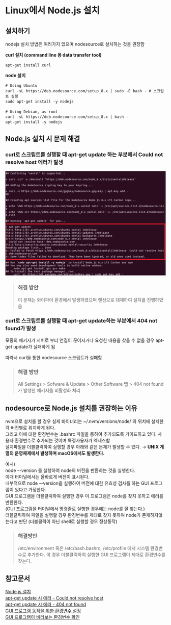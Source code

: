 # Linux에서 Node.js 설치
## 설치하기
nodejs 설치 방법은 여러가지 있으며 nodesource로 설치하는 것을 권장함

**curl 설치 (command line 용 data transfer tool)**
```
apt-get install curl
```

**node 설치**

```
# Using Ubuntu
curl -sL https://deb.nodesource.com/setup_8.x | sudo -E bash - # 스크립트 실행
sudo apt-get install -y nodejs

# Using Debian, as root
curl -sL https://deb.nodesource.com/setup_8.x | bash -
apt-get install -y nodejs
```

## Node.js 설치 시 문제 해결
### curl로 스크립트를 실행할 때 apt-get update 하는 부분에서 Could not resolve host 에러가 발생
![](./images/error_when_apt_get_update.png)

> ### 해결 방안
> 이 문제는 와이파이 환경에서 발생하였으며 랜선으로 대체하여 설치를 진행하였음 

### curl로 스크립트를 실행할 때 apt-get update하는 부분에서 404 not found가 발생

모종의 패키지가 서버로 부터 연결이 끊어지거나 요청한 내용을 찾을 수 없을 경우 apt-get update가 실패하게 됨

따라서 curl을 통한 nodesource 스크립트가 실패함

> ### 해결 방안
> All Settings > Sofware & Update > Other Software 탭 > 404 not found가 발생한 패키지를 비활성화 처리

## nodesource로 Node.js 설치를 권장하는 이유
nvm으로 설치를 할 경우 실제 바이너리는 ~/.nvm/versions/node/ 의 위치에 설치한 각 버전별로 위치하게 된다.   
그리고 이에 대한 환경변수는 .bashrc 파일을 통하여 추가되도록 가이드하고 있다. 사용자 환경변수로 추가되는 것이며 특정사용자가 엑세스함   
설치파일을 더블클릭하여 실행할 경우 아래와 같은 문제가 발생할 수 있다. → **UNIX 계열의 운영체제에서 발생하며 macOS에서도 발생한다.**

예시)   
node --version 를 실행하여 node의 버전을 반환하는 것을 실행한다.   
이때 터미널에서는 올바르게 버전이 표시된다.   
내부적으로 node --version을 실행하여 버전에 대한 유효성 검사를 하는 GUI 프로그램이 있다고 가정한다.   
GUI 프로그램을 더블클릭하여 실행한 경우 이 프로그램은 node를 찾지 못하고 에러를 반환한다.   
(GUI 프로그램을 터미널에서 명령줄로 실행한 경우에는 node를 잘 찾는다.)   
더블클릭하여 파일을 실행할 경우 환경변수를 제대로 찾지 못하여 node가 존재하지않는다고 판단 (더블클릭이 아닌 shell로 실행할 경우 정상동작)

> ### 해결방안
> /etc/environment 혹은 /etc/bash.bashrc, /etc/profile 에서 시스템 환경변수로 추가한다. 이 경우 더블클릭하여 실행한 GUI 프로그램이 제대로 환경변수를 찾는다.

## 참고문서
[Node.js 설치](https://github.com/nodesource/distributions#debinstall)   
[apt-get update 시 에러 - Could not resolve host](https://onedaystudy.tistory.com/109)   
[apt-get update 시 에러 - 404 not found](https://askubuntu.com/questions/65911/how-can-i-fix-a-404-error-when-using-a-ppa-or-updating-my-package-lists)   
[GUI 프로그램 동작을 위한 환경변수 설정](https://superuser.com/questions/555081/ubuntu-environment-setting-for-gui-session-or-making-the-same-with-terminal)   
[GUI 프로그램이 바라보는 환경변수 확인](https://askubuntu.com/questions/275965/how-to-list-all-variables-names-and-their-current-values/356973#356973)